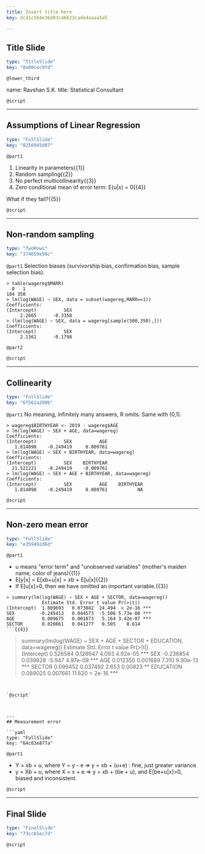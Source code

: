 ```yaml
---
title: Insert title here
key: dcd1c564e36d03c46623cade4aaaa5a5

---
```

## Title Slide

```yaml
type: "TitleSlide"
key: "0a00cec9fd"
```

`@lower_third`

name: Ravshan S.K.
title: Statistical Consultant


`@script`



---
## Assumptions of Linear Regression

```yaml
type: "FullSlide"
key: "0256945d07"
```

`@part1`
1. Linearity in parameters{{1}}
2. Random sampling{{2}}
3. No perfect multicollinearity{{3}}
4. Zero conditional mean of error term: E(u|x) = 0{{4}}


What if they fail?{{5}}


`@script`



---
## Non-random sampling

```yaml
type: "TwoRows"
key: "374659e50c"
```

`@part1`
Selection biases (survivorship bias, confirmation bias, sample selection bias).
```
> table(wagereg$MARR)
  0   1 
184 350 
> lm(log(WAGE) ~ SEX, data = subset(wagereg,MARR==1))
Coefficients:
(Intercept)          SEX  
     2.2665      -0.3358  
> (lm(log(WAGE) ~ SEX, data = wagereg[sample(500,350),]))
Coefficients:
(Intercept)          SEX  
     2.1361      -0.1798  
```


`@part2`



`@script`



---
## Collinearity

```yaml
type: "FullSlide"
key: "6f562a200b"
```

`@part1`
No meaning, infinitely many answers, R omits. Same with (0,1).

```
> wagereg$BIRTHYEAR <- 2019 - wagereg$AGE
> lm(log(WAGE) ~ SEX + AGE, data=wagereg)
Coefficients:
(Intercept)          SEX          AGE  
   1.814098    -0.249419     0.009761  
> lm(log(WAGE) ~ SEX + BIRTHYEAR, data=wagereg)
Coefficients:
(Intercept)          SEX    BIRTHYEAR  
  21.521221    -0.249419    -0.009761  
> lm(log(WAGE) ~ SEX + AGE + BIRTHYEAR, data=wagereg)
Coefficients:
(Intercept)          SEX          AGE    BIRTHYEAR  
   1.814098    -0.249419     0.009761           NA  
```


`@script`



---
## Non-zero mean error

```yaml
type: "FullSlide"
key: "e359492d6d"
```

`@part1`
- u means "error term" and "unobserved variables" (mother's maiden name, color of jeans){{1}}
- E[y|x] = E[xb+u|x] = xb + E[u|x]{{2}}
- If E[u|x]>0, then we have omitted an important variable.{{3}}

```
> summary(lm(log(WAGE) ~ SEX + AGE + SECTOR, data=wagereg))
             Estimate Std. Error t value Pr(>|t|)    
(Intercept)  1.809693   0.073882  24.494  < 2e-16 ***
SEX         -0.245413   0.044573  -5.506 5.73e-08 ***
AGE          0.009675   0.001873   5.164 3.42e-07 ***
SECTOR       0.020861   0.041277   0.505    0.614
```{{4}}
```
> summary(lm(log(WAGE) ~ SEX + AGE + SECTOR + EDUCATION, data=wagereg))
             Estimate Std. Error t value Pr(>|t|)    
(Intercept)  0.526584   0.128647   4.093 4.92e-05 ***
SEX         -0.236854   0.039828  -5.947 4.97e-09 ***
AGE          0.012350   0.001689   7.310 9.90e-13 ***
SECTOR       0.099452   0.037492   2.653  0.00823 ** 
EDUCATION    0.089025   0.007661  11.620  < 2e-16 ***
```{{5}}


`@script`



---
## Measurement error

```yaml
type: "FullSlide"
key: "64c03e877a"
```

`@part1`
- Y = xb + u, where Y = y - e => y = xb + (u+e) : fine, just greater variance
- y = Xb + u, where X = x + e => y = xb + (be + u), and E[be+u|x]>0, biased and inconsistent.


`@script`



---
## Final Slide

```yaml
type: "FinalSlide"
key: "73cc65ec7d"
```

`@script`


